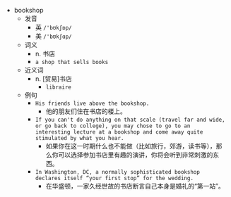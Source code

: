 - bookshop
  - 发音
    - 英 `/'bʊkʃɒp/`
    - 美 `/'bʊkʃɑp/`
  - 词义
    - n. 书店
    - `a shop that sells books`
  - 近义词
    - n. [贸易]书店
      - `libraire`
  - 例句
    - `His friends live above the bookshop.`
      - 他的朋友们住在书店的楼上。
    - `If you can't do anything on that scale (travel far and wide, or go back to college), you may chose to go to an interesting lecture at a bookshop and come away quite stimulated by what you hear.`
      - 如果你在这一时期什么也不能做（比如旅行，郊游，读书等），那么你可以选择参加书店里有趣的演讲，你将会听到非常刺激的东西。
    - `In Washington, DC, a normally sophisticated bookshop declares itself “your first stop” for the wedding.`
      - 在华盛顿，一家久经世故的书店断言自己本身是婚礼的“第一站”。

